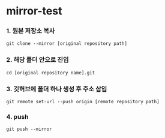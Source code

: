 # mirror-test

### 1. 원본 저장소 복사

    git clone --mirror [original repository path]

### 2. 해당 폴더 안으로 진입

    cd [original repository name].git
    
### 3. 깃허브에 폴더 하나 생성 후 주소 삽입

    git remote set-url --push origin [remote repository path]

### 4. push

    git push --mirror
